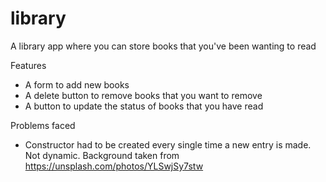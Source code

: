 # library
A library app where you can store books that you've been wanting to read

Features
- A form to add new books
- A delete button to remove books that you want to remove
- A button to update the status of books that you have read

Problems faced
- Constructor had to be created every single time a new entry is made. Not dynamic.
Background taken from
https://unsplash.com/photos/YLSwjSy7stw